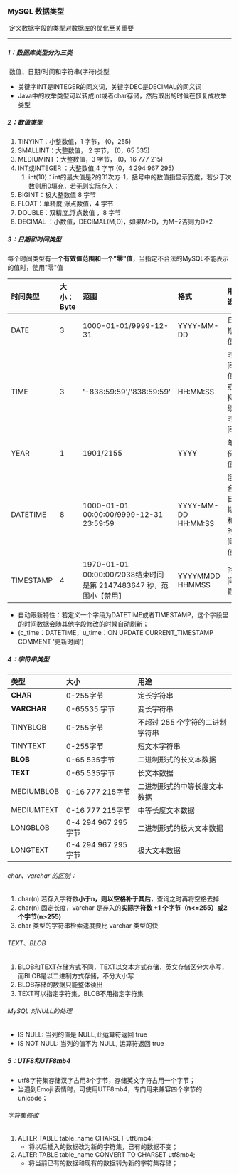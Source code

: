 ### MySQL 数据类型

​	定义数据字段的类型对数据库的优化至关重要

------

##### 1：数据库类型分为三类

​	数值、日期/时间和字符串(字符)类型

- 关键字INT是INTEGER的同义词，关键字DEC是DECIMAL的同义词
- Java中的枚举类型可以转成int或者char存储，然后取出的时候在恢复成枚举类型

##### 2：数值类型

1. TINYINT：小整数值，1 字节， (0，255)  
2. SMALLINT：大整数值， 2 字节， (0，65 535) 
3. MEDIUMINT：大整数值，3 字节， (0，16 777 215) 
4. INT或INTEGER ：大整数值,4 字节 (0，4 294 967 295)
   1. int(10)：int的最大值是2的31次方-1，括号中的数值指显示宽度，若少于次数则用0填充，若无则实际存入；
5. BIGINT：极大整数值 8 字节 
6. FLOAT：单精度,浮点数值，4 字节 
7. DOUBLE：双精度,浮点数值 ，8 字节
8. DECIMAL ：小数值，DECIMAL(M,D)，如果M>D，为M+2否则为D+2 

##### 3：日期和时间类型

​	每个时间类型有**一个有效值范围和一个"零"值**，当指定不合法的MySQL不能表示的值时，使用"零"值

| 时间类型  | 大小：Byte | 范围                                                         | 格式                | 用途             |
| :-------- | :--------- | :----------------------------------------------------------- | :------------------ | :--------------- |
| DATE      | 3          | 1000-01-01/9999-12-31                                        | YYYY-MM-DD          | 日期值           |
| TIME      | 3          | '-838:59:59'/'838:59:59'                                     | HH:MM:SS            | 时间值或持续时间 |
| YEAR      | 1          | 1901/2155                                                    | YYYY                | 年份值           |
| DATETIME  | 8          | 1000-01-01 00:00:00/9999-12-31 23:59:59                      | YYYY-MM-DD HH:MM:SS | 混合日期和时间值 |
| TIMESTAMP | 4          | 1970-01-01 00:00:00/2038结束时间是第 2147483647 秒，范围小【禁用】 | YYYYMMDD HHMMSS     | 时间戳           |

- 自动跟新特性：若定义一个字段为DATETIME或者TIMESTAMP，这个字段里的时间数据会随其他字段修改的时候自动刷新；
- (c_time：DATETIME，u_time：ON UPDATE CURRENT_TIMESTAMP COMMENT '更新时间')

##### 4：字符串类型

| 类型        | 大小                | 用途                            |
| :---------- | :------------------ | :------------------------------ |
| **CHAR**    | 0-255字节           | 定长字符串                      |
| **VARCHAR** | 0-65535 字节        | 变长字符串                      |
| TINYBLOB    | 0-255字节           | 不超过 255 个字符的二进制字符串 |
| TINYTEXT    | 0-255字节           | 短文本字符串                    |
| **BLOB**    | 0-65 535字节        | 二进制形式的长文本数据          |
| **TEXT**    | 0-65 535字节        | 长文本数据                      |
| MEDIUMBLOB  | 0-16 777 215字节    | 二进制形式的中等长度文本数据    |
| MEDIUMTEXT  | 0-16 777 215字节    | 中等长度文本数据                |
| LONGBLOB    | 0-4 294 967 295字节 | 二进制形式的极大文本数据        |
| LONGTEXT    | 0-4 294 967 295字节 | 极大文本数据                    |

###### char、varchar 的区别：

1. char(n) 若存入字符数**小于n，则以空格补于其后**，查询之时再将空格去掉
2. char(n) 固定长度，varchar 是存入的**实际字符数 +1 个字节（n<=255）或2个字节(n>255)** 
3. char 类型的字符串检索速度要比 varchar 类型的快

###### TEXT、BLOB

1. BLOB和TEXT存储方式不同，TEXT以文本方式存储，英文存储区分大小写，而BLOB是以二进制方式存储，不分大小写
2. BLOB存储的数据只能整体读出
3. TEXT可以指定字符集，BLOB不用指定字符集

###### MySQL 对NULL的处理

- IS NULL: 当列的值是 NULL,此运算符返回 true 
- IS NOT NULL: 当列的值不为 NULL, 运算符返回 true 

##### 5：UTF8和UTF8mb4

- utf8字符集存储汉字占用3个字节，存储英文字符占用一个字节；
- 当遇到Emoji 表情时，可使用UTF8mb4，专门用来兼容四个字节的unicode；

###### 字符集修改

1. ALTER TABLE table_name CHARSET utf8mb4;
   - 将以后插入的数据改为新的字符集，已有的数据不变；
2. ALTER TABLE table_name CONVERT TO CHARSET utf8mb4;
   - 将当前已有的数据和现有的数据转为新的字符集存储；